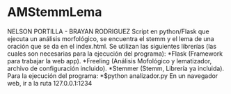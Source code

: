 # AMStemmLema
NELSON PORTILLA - BRAYAN RODRIGUEZ
Script en python/Flask que ejecuta un análisis morfológico, se encuentra el stemm y el lema de una oración que se da en el index.html.
Se utilizan las siguientes librerías (las cuales son necesarias para la ejecución del programa):
*Flask (Framework para trabajar la web app).
*Freeling (Análisis Mofológico y lematizador, archivo de configuración incluido).
*Stemmer (Stemm, Librería ya incluida).
Para la ejecución del programa: 
*$python analizador.py 
En un navegador web, ir a la ruta 127.0.0.1:1234
